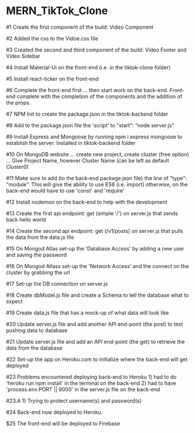 # MERN_TikTok_Clone


#1 Create the first component of the build: Video Component

#2 Added the css to the Vidoe.css file

#3 Created the second and third component of the build: Video Footer and Video Sidebar

#4 Install Material-Ui on the front-end (i.e. in the tiktok-clone folder)

#5 Install react-ticker on the front-end

#6 Complete the front-end first ... then start work on the back-end. Front-end complete with the completion of the components and the addition of the props.

#7 NPM Init to create the package.json in the tiktok-backend folder

#8 Add to the package.json file the 'script' to "start": "node server.js"

#9 Install Express and Mongoose by running npm i express mongoose to establish the server. Installed in tiktok-backend folder

#10 On MongoDB website ... create new project, create cluster (free option) ... Give Project Name, however Cluster Name (can be left as default Cluster0)

#11 Make sure to add (to the back-end package.json file) the line of "type": "module". This will give the ability to use ES6 (i.e. import) otherwise, on the back-end would have to use 'const' and 'require'

#12 Install nodemon on the back-end to help with the development

#13 Create the first api endpoint: get (simple '/') on server.js that sends back hello world

#14 Create the second api endpoint: get (/v1/posts) on server.js that pulls the data from the data.js file

#15 On Mongod Atlas set-up the 'Database Access' by adding a new user and saving the password

#16 On Mongod Atlass set-up the 'Network Access' and the connect on the cluster by grabbing the url

#17 Set-up the DB connection on server.js

#18 Create dbModel.js file and create a Schema to tell the database what to expect

#19 Create data.js file that has a mock-up of what data will look like

#20 Update server.js file and add another API end-point (the post) to test pushing data to database

#21 Update server.js file and add an API end-point (the get) to retrieve the data from the database

#22 Set-up the app on Heroku.com to initialize where the back-end will get deployed

#23 Problems encountered deploying back-end to Heroku
    1) had to do 'heroku run npm install' in the terminal on the back-end
    2) had to have 'process.env.PORT || 9000' in the server.js file on the back-end

#23.A
    1) Trying to protect username(s) and password(s)

#24 Back-end now deployed to Heroku. 

$25 The front-end will be deployed to Firebase
